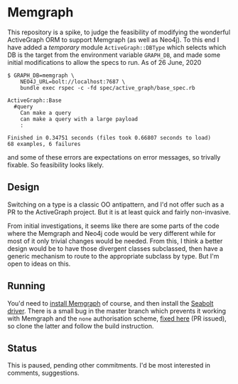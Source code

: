 Memgraph
========

This repository is a spike, to judge the feasibility of modifying
the wonderful ActiveGraph ORM to support Memgraph (as well as Neo4j).
To this end I have added a _temporary_ module `ActiveGraph::DBType`
which selects which DB is the target from the environment variable
`GRAPH_DB`, and made some initial modifications to allow the specs
to run.  As of 26 June, 2020

    $ GRAPH_DB=memgraph \
        NEO4J_URL=bolt://localhost:7687 \
        bundle exec rspec -c -fd spec/active_graph/base_spec.rb

    ActiveGraph::Base
      #query
        Can make a query
        can make a query with a large payload
        :

    Finished in 0.34751 seconds (files took 0.66807 seconds to load)
    68 examples, 6 failures


and some of these errors are expectations on error messages, so
trivally fixable.  So feasibility looks likely.


Design
------

Switching on a type is a classic OO antipattern, and I'd not offer
such as a PR to the ActiveGraph project.  But it is at least quick
and fairly non-invasive.

From initial investigations, it seems like there are some parts
of the code where the Memgraph and Neo4j code would be very different
while for most of it only trivial changes would be needed.  From
this, I think a better design would be to have those divergent
classes subclassed, then have a generic mechanism to route to
the appropriate subclass by type.  But I'm open to ideas on this.


Running
-------

You'd need to [install Memgraph][1] of course, and then install the
[Seabolt driver][2].  There is a small bug in the master branch which
prevents it working with Memgraph and the `none` authorisation scheme,
[fixed here][3] (PR issued), so clone the latter and follow the build
instruction.


Status
------

This is paused, pending other commitments.  I'd be most interested
in comments, suggestions.



[1]: https://memgraph.com/download
[2]: https://github.com/neo4j-drivers/seabolt
[3]: https://github.com/dressipi/seabolt
